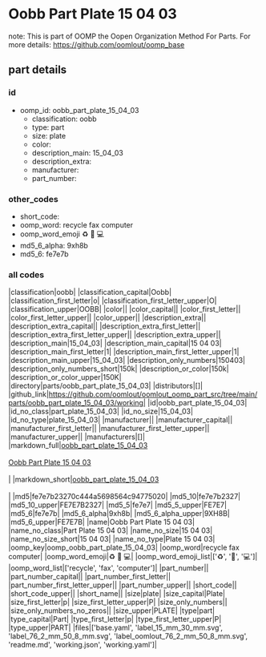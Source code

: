 # Oobb Part Plate 15 04 03  

note: This is part of OOMP the Oopen Organization Method For Parts. For more details: https://github.com/oomlout/oomp_base

##  part details





### id
* oomp_id: oobb_part_plate_15_04_03
  * classification: oobb
  * type: part
  * size: plate
  * color: 
  * description_main: 15_04_03
  * description_extra: 
  * manufacturer: 
  * part_number: 

### other_codes
* short_code: 
* oomp_word: recycle fax computer
* oomp_word_emoji :recycle: :fax: :computer:
* md5_6_alpha: 9xh8b
* md5_6: fe7e7b

### all codes 
|classification|oobb|
|classification_capital|Oobb|
|classification_first_letter|o|
|classification_first_letter_upper|O|
|classification_upper|OOBB|
|color||
|color_capital||
|color_first_letter||
|color_first_letter_upper||
|color_upper||
|description_extra||
|description_extra_capital||
|description_extra_first_letter||
|description_extra_first_letter_upper||
|description_extra_upper||
|description_main|15_04_03|
|description_main_capital|15 04 03|
|description_main_first_letter|1|
|description_main_first_letter_upper|1|
|description_main_upper|15_04_03|
|description_only_numbers|150403|
|description_only_numbers_short|150k|
|description_or_color|150k|
|description_or_color_upper|150K|
|directory|parts/oobb_part_plate_15_04_03|
|distributors|[]|
|github_link|https://github.com/oomlout/oomlout_oomp_part_src/tree/main/parts/oobb_part_plate_15_04_03/working|
|id|oobb_part_plate_15_04_03|
|id_no_class|part_plate_15_04_03|
|id_no_size|15_04_03|
|id_no_type|plate_15_04_03|
|manufacturer||
|manufacturer_capital||
|manufacturer_first_letter||
|manufacturer_first_letter_upper||
|manufacturer_upper||
|manufacturers|[]|
|markdown_full|[oobb_part_plate_15_04_03](https://github.com/oomlout/oomlout_oomp_part_src/tree/main/parts/oobb_part_plate_15_04_03/working)<br>[](https://github.com/oomlout/oomlout_oomp_part_src/tree/main/parts/oobb_part_plate_15_04_03/working)<br>[Oobb Part Plate 15 04 03](https://github.com/oomlout/oomlout_oomp_part_src/tree/main/parts/oobb_part_plate_15_04_03/working)<br><br>|
|markdown_short|[oobb_part_plate_15_04_03](https://github.com/oomlout/oomlout_oomp_part_src/tree/main/parts/oobb_part_plate_15_04_03/working)<br><br>|
|md5|fe7e7b23270c444a5698564c94775020|
|md5_10|fe7e7b2327|
|md5_10_upper|FE7E7B2327|
|md5_5|fe7e7|
|md5_5_upper|FE7E7|
|md5_6|fe7e7b|
|md5_6_alpha|9xh8b|
|md5_6_alpha_upper|9XH8B|
|md5_6_upper|FE7E7B|
|name|Oobb Part Plate 15 04 03|
|name_no_class|Part Plate 15 04 03|
|name_no_size|15 04 03|
|name_no_size_short|15 04 03|
|name_no_type|Plate 15 04 03|
|oomp_key|oomp_oobb_part_plate_15_04_03|
|oomp_word|recycle fax computer|
|oomp_word_emoji|:recycle: :fax: :computer:|
|oomp_word_emoji_list|[':recycle:', ':fax:', ':computer:']|
|oomp_word_list|['recycle', 'fax', 'computer']|
|part_number||
|part_number_capital||
|part_number_first_letter||
|part_number_first_letter_upper||
|part_number_upper||
|short_code||
|short_code_upper||
|short_name||
|size|plate|
|size_capital|Plate|
|size_first_letter|p|
|size_first_letter_upper|P|
|size_only_numbers||
|size_only_numbers_no_zeros||
|size_upper|PLATE|
|type|part|
|type_capital|Part|
|type_first_letter|p|
|type_first_letter_upper|P|
|type_upper|PART|
|files|['base.yaml', 'label_15_mm_30_mm.svg', 'label_76_2_mm_50_8_mm.svg', 'label_oomlout_76_2_mm_50_8_mm.svg', 'readme.md', 'working.json', 'working.yaml']|
